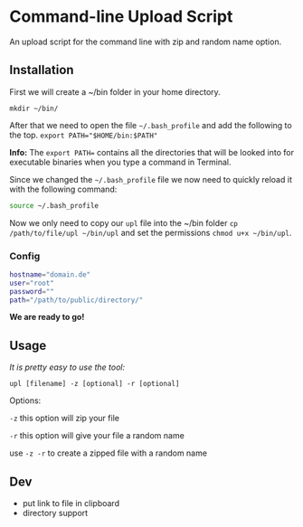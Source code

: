 # Command-line Upload Script

An upload script for the command line with zip and random name option.


## Installation

First we will create a ~/bin folder in your home directory.

`mkdir ~/bin/`

After that we need to open the file `~/.bash_profile` and add the following to the top.
`export PATH="$HOME/bin:$PATH"`


**Info:** The `export PATH=` contains all the directories that will be looked into for executable binaries when you type a command in Terminal.


Since we changed the `~/.bash_profile` file we now need to quickly reload it with the following command:
```sh
source ~/.bash_profile
```


Now we only need to copy our `upl` file into the ~/bin folder `cp /path/to/file/upl ~/bin/upl` and set the permissions 
`chmod u+x ~/bin/upl`.


### Config

```sh
hostname="domain.de"
user="root"
password=""
path="/path/to/public/directory/"
```

**We are ready to go!**


## Usage

_It is pretty easy to use the tool:_


`upl [filename] -z [optional] -r [optional]`



Options:

`-z` this option will zip your file

`-r` this option will give your file a random name

use `-z -r` to create a zipped file with a random name




## Dev

- put link to file in clipboard
- directory support

